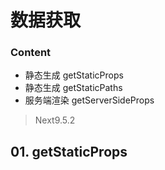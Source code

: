 # 数据获取



### Content

+ 静态生成 getStaticProps
+ 静态生成 getStaticPaths
+ 服务端渲染 getServerSideProps



> Next9.5.2



## 01. getStaticProps

